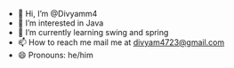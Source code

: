 - 👋 Hi, I’m @Divyamm4
- 👀 I’m interested in Java
- 🌱 I’m currently learning swing and spring
- 📫 How to reach me mail me at divyam4723@gmail.com
- 😄 Pronouns: he/him
  

<!---
Divyamm4/Divyamm4 is a ✨ special ✨ repository because its `README.md` (this file) appears on your GitHub profile.
You can click the Preview link to take a look at your changes.
--->
